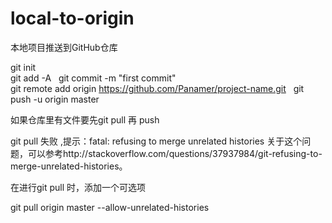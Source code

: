 # local-to-origin
本地项目推送到GitHub仓库

git init  
git add -A  
git commit -m "first commit"  
git remote add origin https://github.com/Panamer/project-name.git  
git push -u origin master

如果仓库里有文件要先git pull 再 push

git pull 失败 ,提示：fatal: refusing to merge unrelated histories
关于这个问题，可以参考http://stackoverflow.com/questions/37937984/git-refusing-to-merge-unrelated-histories。

在进行git pull 时，添加一个可选项

git pull origin master --allow-unrelated-histories

